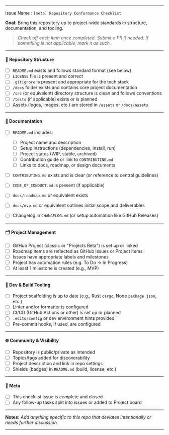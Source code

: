 
---

 Issue Name : `[meta] Repository Conformance Checklist`

**Goal:** Bring this repository up to project-wide standards in structure, documentation, and tooling.

> *Check off each item once completed. Submit a PR if needed. If something is not applicable, mark it as such.*

---

#### 📁 Repository Structure

* [ ] `README.md` exists and follows standard format (see below)
* [ ] `LICENSE` file is present and correct
* [ ] `.gitignore` is present and appropriate for the tech stack
* [ ] `/docs` folder exists and contains core project documentation
* [ ] `/src` (or equivalent) directory structure is clean and follows conventions
* [ ] `/tests` (if applicable) exists or is planned
* [ ] Assets (logos, images, etc.) are stored in `/assets` or `/docs/assets`

---

#### 🧭 Documentation

* [ ] `README.md` includes:

  * [ ] Project name and description
  * [ ] Setup instructions (dependencies, install, run)
  * [ ] Project status (WIP, stable, archived)
  * [ ] Contribution guide or link to `CONTRIBUTING.md`
  * [ ] Links to docs, roadmap, or design documents
* [ ] `CONTRIBUTING.md` exists and is clear (or reference to central guidelines)
* [ ] `CODE_OF_CONDUCT.md` is present (if applicable)
* [ ] `docs/roadmap.md` or equivalent exists
* [ ] `docs/mvp.md` or equivalent outlines initial scope and deliverables
* [ ] Changelog in `CHANGELOG.md` (or setup automation like GitHub Releases)

---

#### 🗂️ Project Management

* [ ] GitHub Project (classic or "Projects Beta") is set up or linked
* [ ] Roadmap items are reflected as GitHub Issues or Project items
* [ ] Issues have appropriate labels and milestones
* [ ] Project has automation rules (e.g. To Do → In Progress)
* [ ] At least 1 milestone is created (e.g., MVP)

---

#### 🧪 Dev & Build Tooling

* [ ] Project scaffolding is up to date (e.g., Rust `cargo`, Node `package.json`, etc.)
* [ ] Linter and/or formatter is configured
* [ ] CI/CD (GitHub Actions or other) is set up or planned
* [ ] `.editorconfig` or dev environment hints provided
* [ ] Pre-commit hooks, if used, are configured

---

#### 🌐 Community & Visibility

* [ ] Repository is public/private as intended
* [ ] Topics/tags added for discoverability
* [ ] Project description and link in repo settings
* [ ] Shields (badges) in `README.md` (build, license, etc.)

---

#### 🔄 Meta

* [ ] This checklist issue is complete and closed
* [ ] Any follow-up tasks split into issues or added to Project board

---

**Notes:**
*Add anything specific to this repo that deviates intentionally or needs further discussion.*

---
